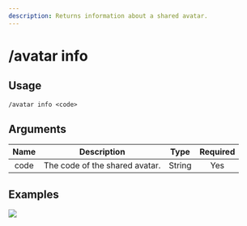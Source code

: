 ```yaml
---
description: Returns information about a shared avatar.
---
```


# /avatar info

## Usage

```
/avatar info <code>
```

## Arguments

| Name | Description                    | Type   | Required |
| :--: | :----------------------------: | :----: | :------: |
| code | The code of the shared avatar. | String | Yes      |

## Examples

![](https://forkman.vercel.app/_media/examples/avatar/info-0.png)